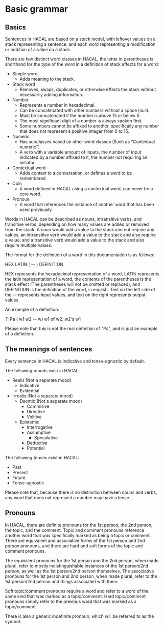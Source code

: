 # Basic grammar
## Basics
Sentences in HACAL are based on a stack model, with leftover values on a stack representing a sentence, and each word representing a modification or addition of a value on a stack.

There are few distinct word classes in HACAL, the letter in parentheses is shorthand for the type of the word in a definition of stack effects for a word:
- Simple word
  - Adds meaning to the stack.
- Stack word
  - Removes, swaps, duplicates, or otherwise effects the stack without necessarily adding information.
- Number
  - Represents a number in hexadecimal.
  - Can be concatenated with other numbers without a space (null).
  - Must be concatenated if the number is above 15 or below 0.
  - The most significant digit of a number is always spoken first.
  - Some numbers cannot be affixed to another, specifically any number that does not represent a positive integer from 0 to 15.
- Numeric
  - Has subclasses based on other word classes (Such as "Contextual numeric")
  - A verb with a variable amount of inputs, the number of input indicated by a number affixed to it, the number not requiring an initiator.
- Contextual word
  - Adds context to a conversation, or defines a word to be remembered.
- Coin
  - A word defined in HACAL using a contextual word, can never be a core word.
- Pronoun
  - A word that references the instance of another word that has been used previously.

Words in HACAL can be described as nouns, intransitive verbs, and transitive verbs, depending on how many values are added or removed from the stack. A noun would add a value to the stack and not require any values, an intransitive verb would add a value to the stack and also require a value, and a transitive verb would add a value to the stack and also require multiple values.

The format for the definition of a word in this documentation is as follows:

HEX LATIN ( -- ) DEFINITION

HEX represents the hexadecimal representation of a word, LATIN represents the latin representation of a word, the contents of the parentheses is the stack effect (The parentheses will not be omitted or replaced), and DEFINITION is the definition of the word, in english. Text on the left side of the -- represents input values, and text on the right represents output values.

An example of a definition:

11 Pa ( w1 w2 -- w) w1 of w2; w2's w1

Please note that this is not the real definition of "Pa", and is just an example of a definition.

## The meanings of sentences
Every sentence in HACAL is indicative and tense-agnostic by default.

The following moods exist in HACAL:
- Realis (Not a separate mood)
  - Indicative
  - Evidential
- Irrealis (Not a separate mood)
  - Deontic (Not a separate mood)
    - Commisive
    - Directive
    - Volitive
  - Epistemic
    - Interrogative
    - Assumptive
      - Speculative
    - Deductive
    - Potential

The following tenses exist in HACAL:
- Past
- Present
- Future
- Tense-agnostic 

Please note that, because there is no distinction between nouns and verbs, any word that does not represent a number may have a tense.

## Pronouns
In HACAL, there are definite pronouns for the 1st person, the 2nd person, the topic, and the comment. Topic and comment pronouns reference another word that was specifically marked as being a topic or comment. There are equivalent and associative forms of the 1st person and 2nd person pronouns, and there are hard and soft forms of the topic and comment pronouns.

The equivalent pronouns for the 1st person and the 2nd person, when made plural, refer to mostly indistinguishable instances of the 1st person/2nd person, as well as the 1st person/2nd person themselves. The associative pronouns for the 1st person and 2nd person, when made plural, refer to the 1st person/2nd person and things associated with them.

Soft topic/comment pronouns require a word and refer to a word of the same kind that was marked as a topic/comment. Hard topic/comment pronouns simply refer to the previous word that was marked as a topic/comment.

There is also a generic indefinite pronoun, which will be referred to as the symbol.

